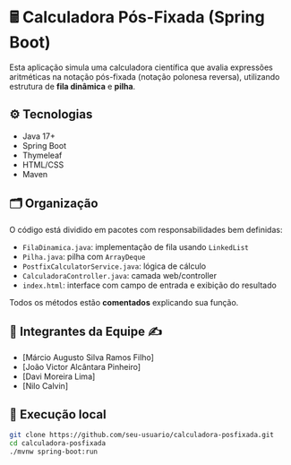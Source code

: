 # 🖩 Calculadora Pós-Fixada (Spring Boot)

Esta aplicação simula uma calculadora científica que avalia expressões aritméticas na notação pós-fixada (notação polonesa reversa), utilizando estrutura de **fila dinâmica** e **pilha**.

## ⚙️ Tecnologias
- Java 17+
- Spring Boot
- Thymeleaf
- HTML/CSS
- Maven

## 🗂️ Organização
O código está dividido em pacotes com responsabilidades bem definidas:
- `FilaDinamica.java`: implementação de fila usando `LinkedList`
- `Pilha.java`: pilha com `ArrayDeque`
- `PostfixCalculatorService.java`: lógica de cálculo
- `CalculadoraController.java`: camada web/controller
- `index.html`: interface com campo de entrada e exibição do resultado

Todos os métodos estão **comentados** explicando sua função.

## 👥 Integrantes da Equipe ✍️

- [Márcio Augusto Silva Ramos Filho]
- [João Victor Alcântara Pinheiro]
- [Davi Moreira Lima]
- [Nilo Calvin]

## 🚀 Execução local

```bash
git clone https://github.com/seu-usuario/calculadora-posfixada.git
cd calculadora-posfixada
./mvnw spring-boot:run
